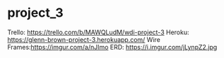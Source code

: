 # project_3
Trello: https://trello.com/b/MAWQLudM/wdi-project-3
Heroku: https://glenn-brown-project-3.herokuapp.com/
Wire Frames:https://imgur.com/a/nJImo
ERD: https://i.imgur.com/jLynpZ2.jpg

